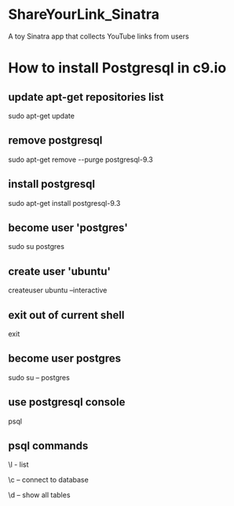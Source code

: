 # ShareYourLink_Sinatra
A toy Sinatra app that collects YouTube links from users

# How to install Postgresql in c9.io

## update apt-get repositories list
sudo apt-get update

## remove postgresql
sudo apt-get remove --purge postgresql-9.3

## install postgresql
sudo apt-get install postgresql-9.3

## become user 'postgres'
sudo su postgres

## create user 'ubuntu'
createuser ubuntu –interactive

## exit out of current shell
exit

## become user postgres
sudo su – postgres

## use postgresql console
psql

## psql commands
\l - list

\c – connect to database

\d – show all tables

